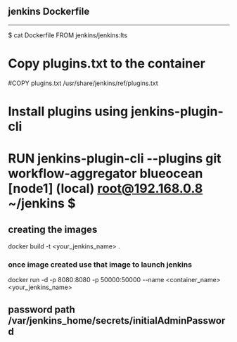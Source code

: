 
## jenkins Dockerfile 

___
$ cat Dockerfile
FROM jenkins/jenkins:lts

# Copy plugins.txt to the container
#COPY plugins.txt /usr/share/jenkins/ref/plugins.txt

# Install plugins using jenkins-plugin-cli
RUN jenkins-plugin-cli --plugins git workflow-aggregator blueocean
[node1] (local) root@192.168.0.8 ~/jenkins
$
===

## creating the images 
docker build -t <your_jenkins_name> .

### once image created use that image to launch jenkins

docker run -d -p 8080:8080 -p 50000:50000 --name <container_name> <your_jenkins_name>

## password path /var/jenkins_home/secrets/initialAdminPassword
